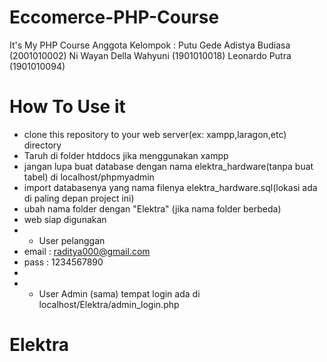 # Eccomerce-PHP-Course
It's My PHP Course
Anggota Kelompok :
Putu Gede Adistya Budiasa (2001010002)
Ni Wayan Della Wahyuni (1901010018)
Leonardo Putra (1901010094)

# How To Use it
* clone this repository to your web server(ex: xampp,laragon,etc) directory
* Taruh di folder htddocs jika menggunakan xampp
* jangan lupa buat database dengan nama elektra_hardware(tanpa buat tabel) di localhost/phpmyadmin
* import databasenya yang nama filenya elektra_hardware.sql(lokasi ada di paling depan project ini)
* ubah nama folder dengan "Elektra" (jika nama folder berbeda)
* web siap digunakan
* - User pelanggan
*   email : raditya000@gmail.com
*   pass : 1234567890
*   
* - User Admin (sama) tempat login ada di localhost/Elektra/admin_login.php
# Elektra
